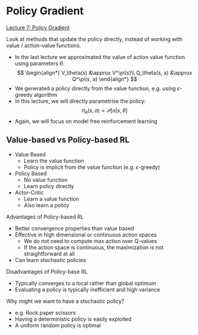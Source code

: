 # Policy Gradient

[Lecture 7: Policy Gradient](https://www.youtube.com/watch?v=KHZVXao4qXs&list=PLqYmG7hTraZDM-OYHWgPebj2MfCFzFObQ&index=7)

Look at methods that update the policy directly, instead of working with value / action-value functions. 

- In the last lecture we approximated the value of action value function using parameters $\theta$.
$$
\begin{align*}
    V_\theta(s) &\approx V^\pi(s)\\
    Q_\theta(s, a) &\approx Q^\pi(s, a)
\end{align*}
$$
- We generated a policy directly from the value function, e.g. using $\epsilon$-greedy algorithm
- In this lecture, we will directly parametrise the policy:
$$
    \pi_\theta(s, a) = \mathcal{P}[a | s, \theta]
$$
- Again, we will focus on model free reinforcement learning

## Value-based vs Policy-based RL

- Value Based
    - Learn the value function
    - Policy is implicit from the value function (e.g. $\epsilon$-greedy)
- Policy Based
    - No value function
    - Learn policy directly
- Actor-Critic
    - Learn a value function
    - Also learn a policy

Advantages of Policy-based RL
- Better convergence properties than value based
- Effective in high dimensional or continuous action spaces
    - We do not need to compute max action over Q-values
    - If the action space is continuous, the maximization is not straightforward at all
- Can learn stochastic policies

Disadvantages of Policy-base RL
- Typically converges to a local rather than global optimum
- Evaluating a policy is typically inefficient and high variance

Why might we want to have a stochastic policy?
- e.g. Rock paper scissors
- Having a deterministic policy is easily exploited
- A uniform random policy is optimal
